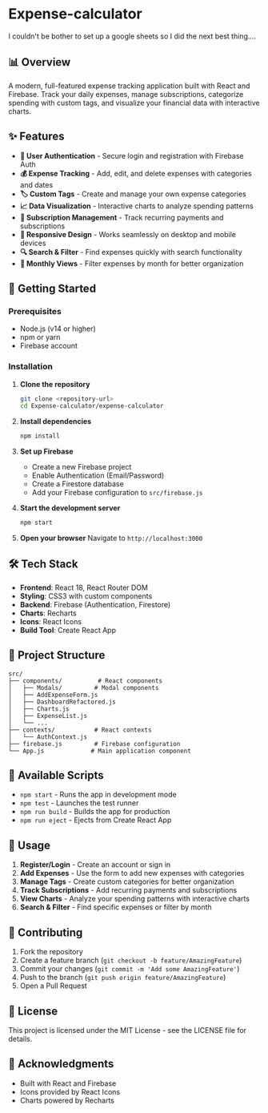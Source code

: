 # Expense-calculator
I couldn't be bother to set up a google sheets so I did the next best thing....

## 📊 Overview

A modern, full-featured expense tracking application built with React and Firebase. Track your daily expenses, manage subscriptions, categorize spending with custom tags, and visualize your financial data with interactive charts.

## ✨ Features

- **🔐 User Authentication** - Secure login and registration with Firebase Auth
- **💰 Expense Tracking** - Add, edit, and delete expenses with categories and dates
- **🏷️ Custom Tags** - Create and manage your own expense categories
- **📈 Data Visualization** - Interactive charts to analyze spending patterns
- **🔄 Subscription Management** - Track recurring payments and subscriptions
- **📱 Responsive Design** - Works seamlessly on desktop and mobile devices
- **🔍 Search & Filter** - Find expenses quickly with search functionality
- **📅 Monthly Views** - Filter expenses by month for better organization

## 🚀 Getting Started

### Prerequisites

- Node.js (v14 or higher)
- npm or yarn
- Firebase account

### Installation

1. **Clone the repository**
   ```bash
   git clone <repository-url>
   cd Expense-calculator/expense-calculator
   ```

2. **Install dependencies**
   ```bash
   npm install
   ```

3. **Set up Firebase**
   - Create a new Firebase project
   - Enable Authentication (Email/Password)
   - Create a Firestore database
   - Add your Firebase configuration to `src/firebase.js`

4. **Start the development server**
   ```bash
   npm start
   ```

5. **Open your browser**
   Navigate to `http://localhost:3000`

## 🛠️ Tech Stack

- **Frontend**: React 18, React Router DOM
- **Styling**: CSS3 with custom components
- **Backend**: Firebase (Authentication, Firestore)
- **Charts**: Recharts
- **Icons**: React Icons
- **Build Tool**: Create React App

## 📁 Project Structure

```
src/
├── components/          # React components
│   ├── Modals/         # Modal components
│   ├── AddExpenseForm.js
│   ├── DashboardRefactored.js
│   ├── Charts.js
│   ├── ExpenseList.js
│   └── ...
├── contexts/           # React contexts
│   └── AuthContext.js
├── firebase.js         # Firebase configuration
└── App.js             # Main application component
```

## 🔧 Available Scripts

- `npm start` - Runs the app in development mode
- `npm test` - Launches the test runner
- `npm run build` - Builds the app for production
- `npm run eject` - Ejects from Create React App

## 📱 Usage

1. **Register/Login** - Create an account or sign in
2. **Add Expenses** - Use the form to add new expenses with categories
3. **Manage Tags** - Create custom categories for better organization
4. **Track Subscriptions** - Add recurring payments and subscriptions
5. **View Charts** - Analyze your spending patterns with interactive charts
6. **Search & Filter** - Find specific expenses or filter by month

## 🤝 Contributing

1. Fork the repository
2. Create a feature branch (`git checkout -b feature/AmazingFeature`)
3. Commit your changes (`git commit -m 'Add some AmazingFeature'`)
4. Push to the branch (`git push origin feature/AmazingFeature`)
5. Open a Pull Request

## 📄 License

This project is licensed under the MIT License - see the LICENSE file for details.

## 🙏 Acknowledgments

- Built with React and Firebase
- Icons provided by React Icons
- Charts powered by Recharts
